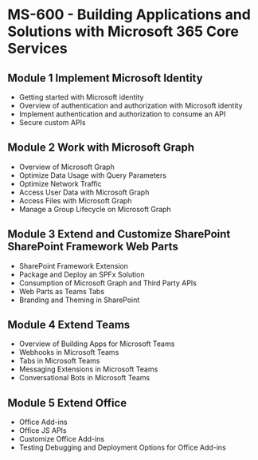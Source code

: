 # MS-600 - Building Applications and Solutions with Microsoft 365 Core Services

## Module 1 Implement Microsoft Identity

- Getting started with Microsoft identity
- Overview of authentication and authorization with Microsoft identity
- Implement authentication and authorization to consume an API
- Secure custom APIs

## Module 2 Work with Microsoft Graph

- Overview of Microsoft Graph
- Optimize Data Usage with Query Parameters
- Optimize Network Traffic
- Access User Data with Microsoft Graph
- Access Files with Microsoft Graph
- Manage a Group Lifecycle on Microsoft Graph

## Module 3 Extend and Customize SharePoint SharePoint Framework Web Parts

- SharePoint Framework Extension
- Package and Deploy an SPFx Solution
- Consumption of Microsoft Graph and Third Party APIs
- Web Parts as Teams Tabs
- Branding and Theming in SharePoint

## Module 4 Extend Teams

- Overview of Building Apps for Microsoft Teams
- Webhooks in Microsoft Teams
- Tabs in Microsoft Teams
- Messaging Extensions in Microsoft Teams
- Conversational Bots in Microsoft Teams

## Module 5 Extend Office

- Office Add-ins
- Office JS APIs
- Customize Office Add-ins
- Testing Debugging and Deployment Options for Office Add-ins
